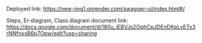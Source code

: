 Deployed link: https://new-img1.onrender.com/swagger-ui/index.html#/

Steps, Er-diagram, Class diagram document link: https://docs.google.com/document/d/180u_iEBVJs2OqhCpJDEnDKpLyETx3rNNfnxsB6p7Opw/edit?usp=sharing
